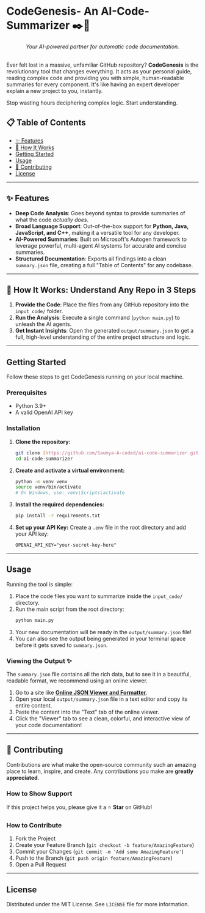  # CodeGenesis- An AI-Code-Summarizer ✒️🤖


<p align="center">
  <em>Your AI-powered partner for automatic code documentation.</em>
  <br/><br/>
  
</p>



Ever felt lost in a massive, unfamiliar GitHub repository? **CodeGenesis** is the revolutionary tool that changes everything. It acts as your personal guide, reading complex code and providing you with simple, human-readable summaries for every component. It's like having an expert developer explain a new project to you, instantly.

Stop wasting hours deciphering complex logic. Start understanding.

## 📋 Table of Contents

- [✨ Features](#-features)
- [🚀 How It Works](#-how-it-works)
- [Getting Started](#-getting-started)
- [Usage](#-usage)
- [🤝 Contributing](#-contributing)
- [License](#-license)

---

## ✨ Features

-   **Deep Code Analysis**: Goes beyond syntax to provide summaries of what the code *actually does*.
-   **Broad Language Support**: Out-of-the-box support for **Python, Java, JavaScript, and C++**, making it a versatile tool for any developer.
-   **AI-Powered Summaries**: Built on Microsoft's Autogen framework to leverage powerful, multi-agent AI systems for accurate and concise summaries.
-   **Structured Documentation**: Exports all findings into a clean `summary.json` file, creating a full "Table of Contents" for any codebase.

---

## 🚀 How It Works: Understand Any Repo in 3 Steps

1.  **Provide the Code**: Place the files from any GitHub repository into the `input_code/` folder.
2.  **Run the Analysis**: Execute a single command (`python main.py`) to unleash the AI agents.
3.  **Get Instant Insights**: Open the generated `output/summary.json` to get a full, high-level understanding of the entire project structure and logic.

---

## Getting Started

Follow these steps to get CodeGenesis running on your local machine.

### Prerequisites

-   Python 3.9+
-   A valid OpenAI API key

### Installation

1.  **Clone the repository:**
    ```bash
    git clone [https://github.com/Saumya-A-coded/ai-code-summarizer.git](https://github.com/Saumya-A-coded/ai-code-summarizer.git)
    cd ai-code-summarizer
    ```
2.  **Create and activate a virtual environment:**
    ```bash
    python -m venv venv
    source venv/bin/activate
    # On Windows, use: venv\Scripts\activate
    ```
3.  **Install the required dependencies:**
    ```bash
    pip install -r requirements.txt
    ```
4.  **Set up your API Key:**
    Create a `.env` file in the root directory and add your API key:
    ```
    OPENAI_API_KEY="your-secret-key-here"
    ```
---

## Usage

Running the tool is simple:

1.  Place the code files you want to summarize inside the `input_code/` directory.
2.  Run the main script from the root directory:
    ```bash
    python main.py
    ```
3.  Your new documentation will be ready in the `output/summary.json` file!
4.  You can also see the output being generated in your terminal space before it gets saved 
    to `summary.json`.

### Viewing the Output ✨

The `summary.json` file contains all the rich data, but to see it in a beautiful, readable format, we recommend using an online viewer.

1.  Go to a site like [**Online JSON Viewer and Formatter**](http://jsonviewer.stack.hu/).
2.  Open your local `output/summary.json` file in a text editor and copy its entire content.
3.  Paste the content into the "Text" tab of the online viewer.
4.  Click the "Viewer" tab to see a clean, colorful, and interactive view of your code documentation!

---

## 🤝 Contributing

Contributions are what make the open-source community such an amazing place to learn, inspire, and create. Any contributions you make are **greatly appreciated**.

### How to Show Support
If this project helps you, please give it a ⭐ **Star** on GitHub!

### How to Contribute
1.  Fork the Project
2.  Create your Feature Branch (`git checkout -b feature/AmazingFeature`)
3.  Commit your Changes (`git commit -m 'Add some AmazingFeature'`)
4.  Push to the Branch (`git push origin feature/AmazingFeature`)
5.  Open a Pull Request

---

## License

Distributed under the MIT License. See `LICENSE` file for more information.


